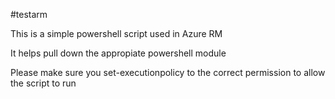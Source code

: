#testarm

This is a simple powershell script used in Azure RM

It helps pull down the appropiate powershell module

Please make sure you set-executionpolicy to the correct permission to allow the script to run
